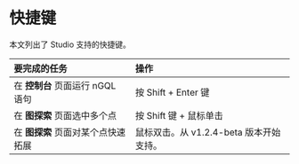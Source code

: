 # 快捷键

本文列出了 Studio 支持的快捷键。

| 要完成的任务  |  操作 |
| :-- | :--|
| 在 **控制台** 页面运行 nGQL 语句  | 按 Shift + Enter 键 |
| 在 **图探索** 页面选中多个点  | 按 Shift 键 + 鼠标单击  |
| 在 **图探索** 页面对某个点快速拓展  | 鼠标双击。从 v1.2.4-beta 版本开始支持。 |
